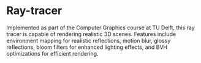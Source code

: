 # Ray-tracer
Implemented as part of the Computer Graphics course at TU Delft, this ray tracer is capable of rendering realistic 3D scenes. Features include environment mapping for realistic reflections, motion blur, glossy reflections, bloom filters for enhanced lighting effects, and BVH optimizations for efficient rendering.
